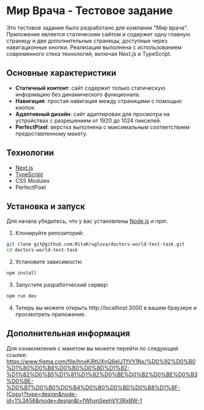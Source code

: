 # Мир Врача - Тестовое задание

Это тестовое задание было разработано для компании "Мир врача". Приложение является статическим сайтом и содержит одну главную страницу и две дополнительные страницы, доступные через навигационные кнопки. Реализация выполнена с использованием современного стека технологий, включая Next.js и TypeScript.

## Основные характеристики

- **Статичный контент**: сайт содержит только статическую информацию без динамического функционала.
- **Навигация**: простая навигация между страницами с помощью кнопок.
- **Адаптивный дизайн**: сайт адаптирован для просмотра на устройствах с разрешением от 1920 до 1024 пикселей.
- **PerfectPixel**: верстка выполнена с максимальным соответствием предоставленному макету.

## Технологии

- [Next.js](https://nextjs.org/)
- [TypeScript](https://www.typescriptlang.org/)
- CSS Modules
- PerfectPixel

## Установка и запуск

Для начала убедитесь, что у вас установлены [Node.js](https://nodejs.org/en/) и npm.

1. Клонируйте репозиторий:
```bash
git clone git@github.com:RitaKruglova/doctors-world-test-task.git
cd doctors-world-test-task
```
2. Установите зависимости:
```bash
npm install
```
3. Запустите разработческий сервер:
```bash
npm run dev
```
4. Теперь вы можете открыть http://localhost:3000 в вашем браузере и просмотреть приложение.

## Дополнительная информация
Для ознакомления с макетом вы можете перейти по следующей ссылке: https://www.figma.com/file/hnxKiRtUXnQ6eIJTfVY1Nx/%D0%92%D0%B0%D1%80%D0%B8%D0%B0%D0%BD%D1%82-%D1%82%D0%B5%D1%81%D1%82%D0%BE%D0%B2%D0%BE%D0%B3%D0%BE-%D0%B7%D0%B0%D0%B4%D0%B0%D0%BD%D0%B8%D1%8F-(Copy)?type=design&node-id=1%3A56&mode=design&t=fWhvnSeehVY3RxBW-1